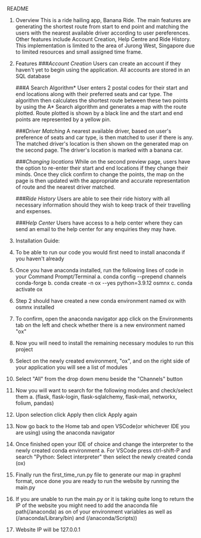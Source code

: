 README

1. Overview
This is a ride hailing app, Banana Ride. The main features are generating the shortest route from start to end point and matching the users with the nearest available driver according to user pereferences. Other features include Account Creation, Help Centre and Ride History. This implementation is limited to the area of Jurong West, Singapore due to limited resources and small assigned time frame. 

2. Features
    *###Account Creation*
    Users can create an account if they haven't yet to begin using the application. All accounts are stored in an SQL database
    
    
    *###A* Search Algorithm*
    User enters 2 postal codes for their start and end locations along with their preferred seats and car type. The algorithm then calculates the shortest route between these two points by using the A* Search algorithm and generates a map with the route plotted. Route plotted is shown by a black line and the start and end points are represented by a yellow pin.
    
    *###Driver Matching*
    A nearest available driver, based on user's preference of seats and car type, is then matched to user if there is any. The matched driver's location is then shown on the generated map on the second page. The driver's location is marked with a banana car.
    
    *###Changing locations*
    While on the second preview page, users have the option to re-enter their start and end locations if they change their minds. Once they click confirm to change the points, the map on the page is then updated with the appropriate and accurate representation of route and the nearest driver matched.
    
    *###Ride History*
    Users are able to see their ride history with all necessary information should they wish to keep track of their travelling and expenses.
    
    *###Help Center*
    Users have access to a help center where they can send an email to the help center for any enquiries they may have.
    
    
3. Installation Guide:

1. To be able to run our code you would first need to install anaconda if you haven't already
2. Once you have anaconda installed, run the following lines of code in your Command Prompt/Terminal 
    a. conda config --prepend channels conda-forge
    b. conda create -n ox --yes python=3.9.12 osmnx 
    c. conda activate ox
3. Step 2 should have created a new conda environment named ox with osmnx installed 
4. To confirm, open the anaconda navigator app click on the Environments tab on the left and check whether there is a new environment named "ox"
5. Now you will need to install the remaining necessary modules to run this project
5. Select on the newly created environment, "ox", and on the right side of your application you will see a list of modules
6. Select "All" from the drop down menu beside the "Channels" button
7. Now you will want to search for the following modules and check/select them 
    a. (flask, flask-login, flask-sqlalchemy, flask-mail, networkx, folium, pandas)
8. Upon selection click Apply then click Apply again
9. Now go back to the Home tab and open VSCode(or whichever IDE you are using) using the anaconda navigator
10. Once finished open your IDE of choice and change the interpreter to the newly created conda environment
    a. For VSCode press ctrl-shift-P and search "Python: Select interpreter" then select the newly created conda (ox)
11. Finally run the first_time_run.py file to generate our map in graphml format, once done you are ready to run the website by running the main.py
12. If you are unable to run the main.py or it is taking quite long to return the IP of the website you might need to add the anaconda file path(/anaconda) as on of your environment variables as well as (/anaconda/Library/bin) and (/anaconda/Scripts))
11. Website IP will be 127.0.0.1







